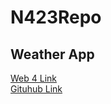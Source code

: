 # N423Repo

## Weather App
[Web 4 Link](https://in-info-web4.informatics.iupui.edu/~kalyhart/N423/WeatherApp/) 
</br>
[Gituhub Link](https://kaileyhart.github.io/N423Repo/WeatherApp/)
